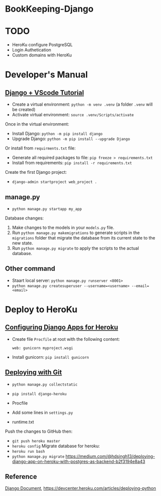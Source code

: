 # BookKeeping-Django

# TODO
- HeroKu configure PostgreSQL
- Login Authetication
- Custom domains with HeroKu

# Developer's Manual

## [Django + VScode Tutorial](https://code.visualstudio.com/docs/python/tutorial-django)

- Create a virtual environment: `python -m venv .venv` (a folder `.venv` will be created)
- Activate virtual environment: `source .venv/Scripts/activate`

Once in the virtual environment:
- Install Django: `python -m pip install django`
- Upgrade Django: `python -m pip install --upgrade Django`

Or install from `requirments.txt` file:
- Generate all required packages to file: `pip freeze > requirements.txt`
- Install from requirements: `pip install -r requirements.txt`

Create the first Django project:
- `django-admin startproject web_project .`

## manage.py

- `python manage.py startapp my_app`

Database changes:
1. Make changes to the models in your `models.py` file.
1. Run `python manage.py makemigrations` to generate scripts in the `migrations` folder that migrate the database from its current state to the new state.
1. Run `python manage.py migrate` to apply the scripts to the actual database.

## Other command
- Staart local server: `python manage.py runserver <8001>`
- `python manage.py createsuperuser --username=<username> --email=<email>`

# Deploy to HeroKu

## [Configuring Django Apps for Heroku](https://devcenter.heroku.com/articles/django-app-configuration)

- Create file `Procfile` at root with the following content:
  ```
  web: gunicorn myproject.wsgi
  ```
- Install gunicorn: `pip install gunicorn`

## [Deploying with Git](https://devcenter.heroku.com/articles/git)

- `python manage.py collectstatic`


- `pip install django-heroku`
- Procfile
- Add some lines in `settings.py`
- runtime.txt

Push the changes to GitHub then:
- `git push heroku master`
- `heroku config`
Migrate database for heroku:
- `heroku run bash`
- `python manage.py migrate`
https://medium.com/@hdsingh13/deploying-django-app-on-heroku-with-postgres-as-backend-b2f3194e8a43

## Reference
[Django Document](https://docs.djangoproject.com/en/4.0/),
https://devcenter.heroku.com/articles/deploying-python